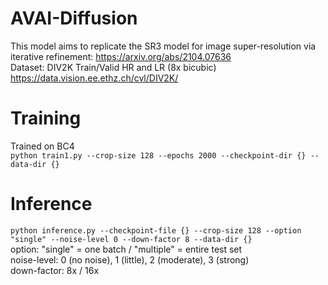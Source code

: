 # AVAI-Diffusion
This model aims to replicate the SR3 model for image super-resolution via iterative refinement: https://arxiv.org/abs/2104.07636  
Dataset: DIV2K Train/Valid HR and LR (8x bicubic)
https://data.vision.ee.ethz.ch/cvl/DIV2K/

# Training
Trained on BC4  
```python train1.py --crop-size 128 --epochs 2000 --checkpoint-dir {} --data-dir {}``` 

# Inference
```python inference.py --checkpoint-file {} --crop-size 128 --option "single" --noise-level 0 --down-factor 8 --data-dir {}```  
option: "single" = one batch / "multiple" = entire test set  
noise-level: 0 (no noise), 1 (little), 2 (moderate), 3 (strong)  
down-factor: 8x / 16x  

